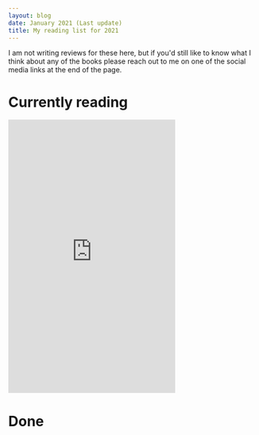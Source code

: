 ```yaml
---
layout: blog
date: January 2021 (Last update)
title: My reading list for 2021
---
```


I am not writing reviews for these here, but if you'd still like to know what I think about any of the books please reach out to me on one of the social media links at the end of the page.

# Currently reading

<!-- India After Gandhi -->
<iframe type="text/html" width="336" height="550" frameborder="0" allowfullscreen style="max-width:100%" src="https://read.amazon.in/kp/card?asin=B073WZSLL7&preview=inline&linkCode=kpe&ref_=cm_sw_r_kb_dp_xpn.Fb0TN55ED&tag=swahareddy-21&hideShare=true" ></iframe>

# Done


